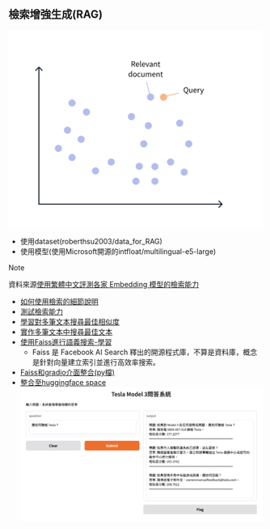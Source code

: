 ## 檢索增強生成(RAG)

![](./images/pic1.png)

- 使用dataset(roberthsu2003/data_for_RAG) 
- 使用模型(使用Microsoft開源的intfloat/multilingual-e5-large)    
> [!NOTE]
> 資料來源[使用繁體中文評測各家 Embedding 模型的檢索能力](https://ihower.tw/blog/archives/12167)  
- [如何使用檢索的細節說明](./操作說明.ipynb)  
- [測試檢索能力](./測試檢索能力.ipynb)
- [學習對多筆文本搜尋最佳相似度](./學習多筆文本搜尋最佳相似度.ipynb)
- [實作多筆文本中搜尋最佳文本](./實作多筆文本中搜尋最佳文本.ipynb)
- [使用Faiss進行語義搜索-學習](./學習Faiss儲存向量資料.ipynb)
	- Faiss 是 Facebook AI Search 釋出的開源程式庫，不算是資料庫，概念是針對向量建立索引並進行高效率搜索。  
- [Faiss和gradio介面整合(py檔)](./Faiss和gradio介面整合.py)
- [整合至huggingface space](https://huggingface.co/spaces/roberthsu2003/Tasla_modle3_manual)
![](./images/pic2.png)


